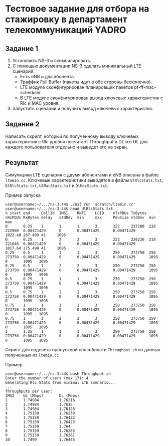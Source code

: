 # Тестовое задание для отбора на стажировку в департамент телекоммуникаций YADRO
## Задание 1
1. Установить NS-3 и скомпилировать.
2. С помощью документации NS-3 сделать минимальный LTE сценарий:
   - Есть eNB и два абонента.
   - Траффик Full Buffer (пакеты идут в обе стороны бесконечно).
   - LTE модуле сконфигурирован планировщик пакетов pf-ff-mac-scheduler.
   - В LTE модуле сконфигурирован вывод ключевых характеристик с Rlc и MAC уровня.
3. Запустить сценарий и получить вывод ключевых характеристик.
## Задание 2
Написать скрипт, который по полученному выводу ключевых характеристик с Rlc уровня посчитает Throughput в DL и в UL для каждого пользователя отдельно и выведет его на экран.

## Результат

Симуляцияя LTE сценария с двумя абонентами и eNB описана в файле `ltemin.cc`. 
Ключевые характеристики выводятся в файлы `UlRlcStats.txt`, `DlRlcStats.txt`, `UlMacStats.txt` и `DlMacStats.txt`.

Пример запуска
```console 
user@username:~/.../ns-3.44$ ./ns3 run 'scratch/ltemin.cc'
user@username:~/.../ns-3.44$ head UlRlcStats.txt
% start end     CellId  IMSI    RNTI    LCID    nTxPDUs TxBytes nRxPDUs RxBytes delay   stdDev  min     max     PduSize stdDev  min     max
0       0.25    1       1       1       3       222     227280  218     222900  0.00471429      0       0.00471429      0.00471429      1022.48 267.409 41     1095
0       0.25    1       2       2       3       222     226226  218     221846  0.00471429      0       0.00471429      0.00471429      1017.64 275.498 41     1095
0.25    0.5     1       1       1       3       250     273750  250     273750  0.00471429      0       0.00471429      0.00471429      1095    0       1095   1095
0.25    0.5     1       2       2       3       250     273750  250     273750  0.00471429      0       0.00471429      0.00471429      1095    0       1095   1095
0.5     0.75    1       1       1       3       250     273750  250     273750  0.00471429      0       0.00471429      0.00471429      1095    0       1095   1095
0.5     0.75    1       2       2       3       250     273750  250     273750  0.00471429      0       0.00471429      0.00471429      1095    0       1095   1095
0.75    1       1       1       1       3       250     273750  250     273750  0.00471429      0       0.00471429      0.00471429      1095    0       1095   1095
0.75    1       1       2       2       3       250     273750  250     273750  0.00471429      0       0.00471429      0.00471429      1095    0       1095   1095
1       1.25    1       1       1       3       250     273750  250     273750  0.00471429      0       0.00471429      0.00471429      1095    0       1095   1095
```

Скрипт для подсчета пропускной способности `Throughput.sh` из данных полученных из `ltemin.cc`

Пример
```console
user@username:~/.../ns-3.44$ bash Throughput.sh
Enter the number of users (max 17): 4
Generating Rlc Stats from minimal LTE scenario...
...
Throughputs per user:
IMSI    UL (Mbps)       DL (Mbps)
1       1.74984         1.76216
2       1.74984         1.7615
3       1.74984         1.76128
4       1.75159         1.76238
5       1.75159         1.76422
6       1.75159         1.76423
7       1.75159         1.764
8       1.75159         1.76283
9       1.75159         1.76261
10      1.7499          1.76446
```
